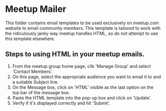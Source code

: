 # Meetup Mailer

This folder contains email templates to be used exclusively on meetup.com website to email community members. This template is tailored to work with the ridiculously janky way meetup handles HTML, so do not attempt to use this template elsewhere.

## Steps to using HTML in your meetup emails.

1. From the meetup group home page, clik 'Manage Group' and select 'Contact Members'.
2. On this page, select the appropriate audience you want to email it to and a suitable Subject line.
3. On the Message box, click on 'HTML' visible as the last option on the top bar of the message box.
4. Paste the HTML template into the pop-up box and click on 'Update'.
5. Verify if it's displayed correctly and hit 'Submit'.
